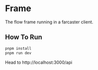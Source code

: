 # Frame

The flow frame running in a farcaster client.

## How To Run

```sh
pnpm install
pnpm run dev
```

Head to http://localhost:3000/api
